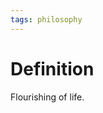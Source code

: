 ```yaml
---
tags: philosophy
---
```


# Definition

Flourishing of life.

[^1]: [Introduction to Philosophy](zotero://open-pdf/library/items/M84L5RRJ?page=292)